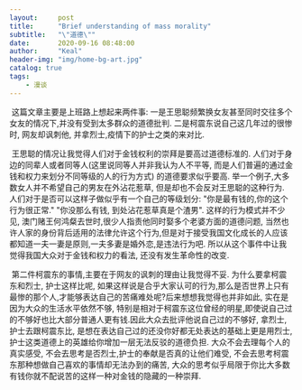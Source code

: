 ```yaml
---
layout:     post
title:      "Brief understanding of mass morality"
subtitle:   "\"道德\""
date:       2020-09-16 08:48:00
author:     "Keal"
header-img: "img/home-bg-art.jpg"
catalog: true
tags:
    - 漫谈
---
```


​		这篇文章主要是上班路上想起来两件事: 一是王思聪频繁换女友甚至同时交往多个女友的情况下,并没有受到太多群众的道德批判. 二是柯震东说自己这几年过的很惨时, 网友却讽刺他, 并拿烈士,疫情下的护士之类的来对比.

​		王思聪的情况让我觉得人们对于金钱权利的崇拜是要高过道德标准的.  人们对于身边的同辈人或者同等人(这里说同等人并非我认为人不平等, 而是人们普遍的通过金钱和权力来划分不同等级的人的行为方式) 的道德要求似乎要高. 举一个例子,大多数女人并不希望自己的男友在外沾花惹草, 但是却也不会反对王思聪的这种行为. 人们对于是否可以这样子做似乎有一个自己的等级划分: "你是最有钱的,你的这个行为很正常." "你没那么有钱, 到处沾花惹草真是个渣男". 这样的行为模式并不少见, 澳门赌王何鸿粲去世时,很少人指责他同时娶多个老婆方面的道德问题, 当然也许人家的身份背后适用的法律允许这个行为,但是对于接受我国文化成长的人应该都知道一夫一妻是原则,一夫多妻是婚外恋,是违法行为吧. 所以从这个事件中让我觉得我国大众对于金钱和权力的看法, 还没有发生革命性的改变.

​		第二件柯震东的事情,主要在于网友的讽刺的理由让我觉得不妥. 为什么要拿柯震东和烈士, 护士这样比呢, 如果这样说是合乎大家认可的行为,那么是否世界上只有最惨的那个人,才能够表达自己的苦痛难处呢?后来想想我觉得也并非如此, 实在是因为大众的生活水平依然不够, 特别是相对于柯震东这位曾经的明星,即使说自己过的不够好也比大部分普通人更有钱.因此大众去批评他说自己过的不够好, 拿烈士,护士去跟柯震东比, 是想在表达自己过的还没你好都无处表达的基础上更是用烈士,护士这类道德上的英雄给你增加一层无法反驳的道德负担. 大众不会去理每个人的真实感受, 不会去思考是否烈士,护士的奉献是否真的让他们难受, 不会去思考柯震东那种想做自己喜欢的事情却无法办到的痛苦, 大众的思考似乎局限于你比大多数有钱你就不配说苦的这样一种对金钱的隐藏的一种崇拜.

   